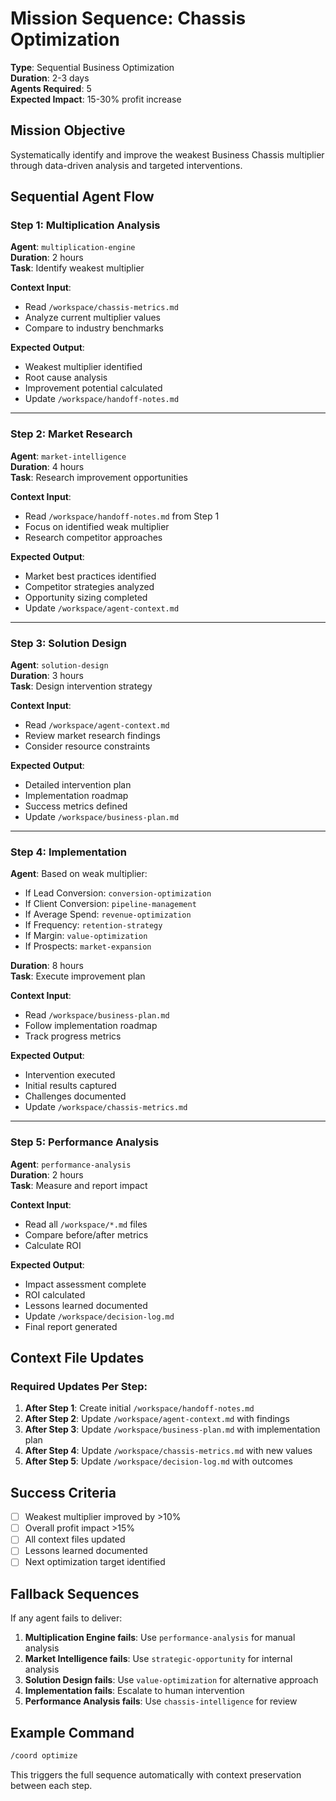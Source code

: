# Mission Sequence: Chassis Optimization

**Type**: Sequential Business Optimization  
**Duration**: 2-3 days  
**Agents Required**: 5  
**Expected Impact**: 15-30% profit increase

## Mission Objective
Systematically identify and improve the weakest Business Chassis multiplier through data-driven analysis and targeted interventions.

## Sequential Agent Flow

### Step 1: Multiplication Analysis
**Agent**: `multiplication-engine`  
**Duration**: 2 hours  
**Task**: Identify weakest multiplier

**Context Input**:
- Read `/workspace/chassis-metrics.md`
- Analyze current multiplier values
- Compare to industry benchmarks

**Expected Output**:
- Weakest multiplier identified
- Root cause analysis
- Improvement potential calculated
- Update `/workspace/handoff-notes.md`

---

### Step 2: Market Research
**Agent**: `market-intelligence`  
**Duration**: 4 hours  
**Task**: Research improvement opportunities

**Context Input**:
- Read `/workspace/handoff-notes.md` from Step 1
- Focus on identified weak multiplier
- Research competitor approaches

**Expected Output**:
- Market best practices identified
- Competitor strategies analyzed
- Opportunity sizing completed
- Update `/workspace/agent-context.md`

---

### Step 3: Solution Design
**Agent**: `solution-design`  
**Duration**: 3 hours  
**Task**: Design intervention strategy

**Context Input**:
- Read `/workspace/agent-context.md`
- Review market research findings
- Consider resource constraints

**Expected Output**:
- Detailed intervention plan
- Implementation roadmap
- Success metrics defined
- Update `/workspace/business-plan.md`

---

### Step 4: Implementation
**Agent**: Based on weak multiplier:
- If Lead Conversion: `conversion-optimization`
- If Client Conversion: `pipeline-management`
- If Average Spend: `revenue-optimization`
- If Frequency: `retention-strategy`
- If Margin: `value-optimization`
- If Prospects: `market-expansion`

**Duration**: 8 hours  
**Task**: Execute improvement plan

**Context Input**:
- Read `/workspace/business-plan.md`
- Follow implementation roadmap
- Track progress metrics

**Expected Output**:
- Intervention executed
- Initial results captured
- Challenges documented
- Update `/workspace/chassis-metrics.md`

---

### Step 5: Performance Analysis
**Agent**: `performance-analysis`  
**Duration**: 2 hours  
**Task**: Measure and report impact

**Context Input**:
- Read all `/workspace/*.md` files
- Compare before/after metrics
- Calculate ROI

**Expected Output**:
- Impact assessment complete
- ROI calculated
- Lessons learned documented
- Update `/workspace/decision-log.md`
- Final report generated

## Context File Updates

### Required Updates Per Step:
1. **After Step 1**: Create initial `/workspace/handoff-notes.md`
2. **After Step 2**: Update `/workspace/agent-context.md` with findings
3. **After Step 3**: Update `/workspace/business-plan.md` with implementation plan
4. **After Step 4**: Update `/workspace/chassis-metrics.md` with new values
5. **After Step 5**: Update `/workspace/decision-log.md` with outcomes

## Success Criteria
- [ ] Weakest multiplier improved by >10%
- [ ] Overall profit impact >15%
- [ ] All context files updated
- [ ] Lessons learned documented
- [ ] Next optimization target identified

## Fallback Sequences
If any agent fails to deliver:
1. **Multiplication Engine fails**: Use `performance-analysis` for manual analysis
2. **Market Intelligence fails**: Use `strategic-opportunity` for internal analysis
3. **Solution Design fails**: Use `value-optimization` for alternative approach
4. **Implementation fails**: Escalate to human intervention
5. **Performance Analysis fails**: Use `chassis-intelligence` for review

## Example Command
```bash
/coord optimize
```

This triggers the full sequence automatically with context preservation between each step.